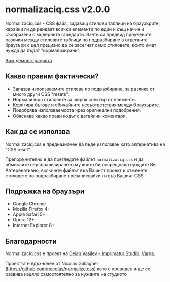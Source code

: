 # normalizaciq.css v2.0.0

Normalizaciq.css - CSS файл, задаващ стилови таблици на браузърите, карайки ги
да рендват всички елементи по един и същ начин и съобразени с модерните стандарти.
Взети са предвид проучените разлики между стиловите таблици по подразбиране в отделните
браузъри с цел прецизно да се засегнат само стиловете, които имат нужда да бъдат
"нормализирани".

[Виж демонстрацията](http://deianvasilev.github.com/normalizaciq.css/2.0.0/test.html)

## Какво правим фактически?

* Запазва използваемите стилове по подразбиране, за разлика от много други CSS "resets".
* Нормализира стиловете за широк спектър от елементи.
* Коригира бъгове и обичайните несъответствия между браузърите.
* Подобрява използваемоста чрез оригинални подобрения.
* Обяснява какво прави кодът с детайлни коментари.

## Как да се използва

Normalizaciq.css е предназначен да бъде използван като алтернатива на "CSS reset".

Препоръчително е да прегледате файлът `normalizaciq.css` и да обмислите персонализирането му
което би посрещнало нуждите Ви. Алтеренативно, включете файлът във Вашият проект и
отменете стиловете по подразбиране презаписвайки ги във Вашият CSS.

## Подръжка на браузъри

* Google Chrome
* Mozilla Firefox 4+
* Apple Safari 5+
* Opera 12+
* Internet Explorer 8+

## Благодарности

Normalizaciq.css е проект на [Deian Vasilev - Imprimatur Studio, Varna](http://imprimatur.bg/).

Проектът е вдъхновен от Nicolas Gallagher (https://github.com/necolas/normalize.css) като е преведен и
ще се развива изцяло самостоятелно за нуждите на студиото